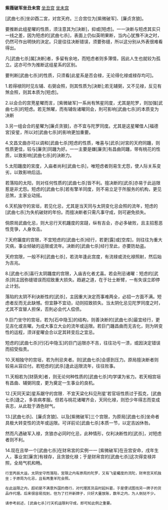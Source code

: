 **紫薇破军坐丑未宫**
[坐丑宫](./武曲七杀坐卯宫.png)
[坐未宫](./武曲七杀坐酉宫.png)

[武曲七杀]坐卯酉二宮，对宫天府。三合宫位为[紫微破军]、[廉贞贪狼]。

要推断此组星曜的性质，须注意其为[決断]，抑或[短虑]。一一決断与短虑其实只一线之差，因为短虑的[武曲七杀]，表面上仍似英明果断，当内心犹豫不決之时，仍然可作出明快的決定。只是往往决断错误，须要弥缝，所以这分别从外表很难看得出。

凡[武曲七杀]属[决断]者，多留有余地，而短虑者则多薄情，因此人生也就较为孤立。这亦可作为推断这组星系的区别。

要判断[武曲七杀]的性质，只须看[此星系是否会禄，无论得化禄或禄存均可]。

1.若得禄同时见左辅、右弼会照，则其性质为[決断];若无辅弼，又不见禄，反见有煞会照，则其本质为[短虑]。

2.以会合的宫茺星曜而言，[紫微破军]一系尚有煞星同度，尤其是陀罗，则加强[武曲七杀]的短虑。若无煞曜，而有辅佐诸曜同会，則可影响[武曲七杀]的本质变为决断

3.另一组会合的星曜为[廉贞贪狼]，亦不宜与陀罗同度。尤其是这星曜借人[福德宮]安星，所以对[武曲七杀]的影响更加重要。

4.文昌文曲亦可以调和[武曲七杀]短虑的性质，唯喜与[武杀]对宮的天府同躔，则性质更佳，较与[廉贪]同躔为好。一一主要是嫌[廉贪]有昌曲同躔，带有桃花的性质，以致影响[武曲七杀]的決断力。

5.太阳躔度的宮度，入庙者尚利[武曲七杀]，唯短虑者则易生尤怨，使人际关系变劣，以致影响后运。

若落陷的太阳，则对任何性质的[武曲七杀]皆不利。擅决断的[武杀]亦易于此运限惹是非尤怨。短虑的[武曲七杀]若有擎羊同度，则不易立足于所服务的机构，更见忌煞，主家业动摇。

6.天机独守的宮垣，若见化忌，尤其是当天同与太阴变化忌会照的流年，短虑的[武曲七杀]为失机破财的年份。而擅决断者只需凡事守成，则可避免损失。

倘原局武曲化忌，则大忌行天机躔度的宮躂，纵有吉会，亦必多破败，且主招惹恶性竞爭，人身攻击。

7.天府躧度的宫限，不宜短虑的[武曲七杀]经行，若更[露]或[空库]，则往往为重大灾病，事业倾破的运限或流年。决断的[武曲七杀]经行至此，亦要防劫盗。

天府宫限，一般不利[武曲七杀]，若流年逢此宫度，有流禄或流化禄照射，然后始为吉兆。

8.[武曲七杀]喜行太阴躔度的宫限，入庙吉化者尤喜。若会刑忌诸曜：短虑的[武杀]则主因弥缝错误而招致重大损失。趋避之道，在于壮士断臂，一有失误立即停止计划。

落陷的太阴不利诀断性的[武杀]，主因重大決定而事难两全，必招一方面不满。短虑者反而无此缺憾。但宜静不宜动，动则招致损失。当太阴化忌见陀罗同度之时，尤其不宜替人担保，否則必会代人偿债。

9.巨门坐守的宫垣，若为[石中隐玉]的结构，则善決断的[武曲七杀]最宜经行，更见吉化或吉曜。为成大事立大业的流年或运限。若巨门躔昌曲而无吉化，则为转变性的运程，须详星曜会合以定其转变后之宜忌。

短虑的[武曲七杀]行[石中隐玉]的巨门运限亦不吉，往往功亏一溃，或因決定错误而招受指责。

10.天相独守的宫垣，若为刑忌夹者。则[武曲七杀]会感到压力。原局擅決断者则较易从容应付。若短虑的[武杀]逢此运限流年，往往败事。

11.天相若为[财荫夹]者，则无论何种性质的[武曲七杀]均学谋为省力。若天相宫垣有昌曲、辅弼同度，更为奠定一生事业的良机。

12.[天同天梁]星系踞守的宫限．不宜天梁化科见刑星’若官垣性质过于孤克，[武曲七杀]逢之，多丧病孝服。但若与桃花诸曜齐会，天同化禄，则恐少年得志而变成丧志，从此耽于酒色财气。

13.[武曲七杀]、[廉贞贪狼]、以及[紫微破军]三个宫限，为原局[武曲七杀]坐命者具极大转变性的流年或运限。可详前论[武曲七杀]本质一节，以定吉凶休咎。

然而凡遇破军入禄，贪狼亦必同时化忌，此种情形，仅利决断性的[武杀]，对短虑者则不利。

14.现在且举一个[武曲七杀]在财帛宮的实例一一
    [紫微破军]在丑宫安命，戌年生人，事业宮[廉贪]有禄存，且贪狼化禄；于是财帛宫的[武曲七杀]这次得变禄并照，全局气机和畅。

    行至丙辰大运，太阴坐守而落陷，宮限之内有原局的陀罗，又有飞星矚度的流陀，财帛宫天机独坐；于原局为化忌，且有两重羊陀会照。

    在此运限之内，超初是不满意外国的商行，对代理其货品时起纠葛，于是便试图找另一牌子的货品作代理。后来很容易找到，但为了打开新牌子，只好大量放账，数年之内，为人倒挞不少。

    请参考前述，[武曲七杀]行天机运限利守成，即可知此例之重要。